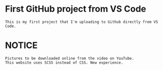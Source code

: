 # First GitHub project from VS Code
    This is my first project that I'm uploading to Github directly from VS Code.
# NOTICE
	Pictures to be downloaded online from the video on YouTube.
    This website uses SCSS instead of CSS. New experience.

